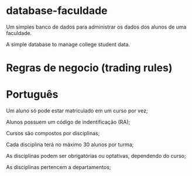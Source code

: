 # database-faculdade
Um simples banco de dados para administrar os dados dos alunos de uma faculdade.

A simple database to manage college student data.

# Regras de negocio (trading rules)
# Português

Um aluno só pode estar matriculado em um curso por vez;

Alunos possuem um código de indentificação (RA);

Cursos são compostos por disciplinas;

Cada disciplina terá no máximo 30 alunos por turma;

As disciplinas podem ser obrigatórias ou optativas, dependendo do curso;

As disciplinas pertencem a departamentos;


